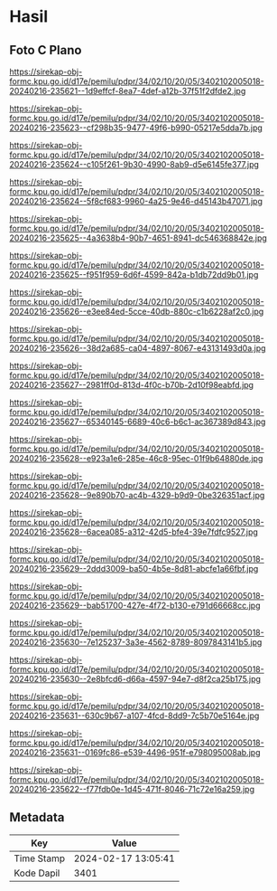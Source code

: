 # Hasil

## Foto C Plano

https://sirekap-obj-formc.kpu.go.id/d17e/pemilu/pdpr/34/02/10/20/05/3402102005018-20240216-235621--1d9effcf-8ea7-4def-a12b-37f51f2dfde2.jpg

https://sirekap-obj-formc.kpu.go.id/d17e/pemilu/pdpr/34/02/10/20/05/3402102005018-20240216-235623--cf298b35-9477-49f6-b990-05217e5dda7b.jpg

https://sirekap-obj-formc.kpu.go.id/d17e/pemilu/pdpr/34/02/10/20/05/3402102005018-20240216-235624--c105f261-9b30-4990-8ab9-d5e6145fe377.jpg

https://sirekap-obj-formc.kpu.go.id/d17e/pemilu/pdpr/34/02/10/20/05/3402102005018-20240216-235624--5f8cf683-9960-4a25-9e46-d45143b47071.jpg

https://sirekap-obj-formc.kpu.go.id/d17e/pemilu/pdpr/34/02/10/20/05/3402102005018-20240216-235625--4a3638b4-90b7-4651-8941-dc546368842e.jpg

https://sirekap-obj-formc.kpu.go.id/d17e/pemilu/pdpr/34/02/10/20/05/3402102005018-20240216-235625--f951f959-6d6f-4599-842a-b1db72dd9b01.jpg

https://sirekap-obj-formc.kpu.go.id/d17e/pemilu/pdpr/34/02/10/20/05/3402102005018-20240216-235626--e3ee84ed-5cce-40db-880c-c1b6228af2c0.jpg

https://sirekap-obj-formc.kpu.go.id/d17e/pemilu/pdpr/34/02/10/20/05/3402102005018-20240216-235626--38d2a685-ca04-4897-8067-e43131493d0a.jpg

https://sirekap-obj-formc.kpu.go.id/d17e/pemilu/pdpr/34/02/10/20/05/3402102005018-20240216-235627--2981ff0d-813d-4f0c-b70b-2d10f98eabfd.jpg

https://sirekap-obj-formc.kpu.go.id/d17e/pemilu/pdpr/34/02/10/20/05/3402102005018-20240216-235627--65340145-6689-40c6-b6c1-ac367389d843.jpg

https://sirekap-obj-formc.kpu.go.id/d17e/pemilu/pdpr/34/02/10/20/05/3402102005018-20240216-235628--e923a1e6-285e-46c8-95ec-01f9b64880de.jpg

https://sirekap-obj-formc.kpu.go.id/d17e/pemilu/pdpr/34/02/10/20/05/3402102005018-20240216-235628--9e890b70-ac4b-4329-b9d9-0be326351acf.jpg

https://sirekap-obj-formc.kpu.go.id/d17e/pemilu/pdpr/34/02/10/20/05/3402102005018-20240216-235628--6acea085-a312-42d5-bfe4-39e7fdfc9527.jpg

https://sirekap-obj-formc.kpu.go.id/d17e/pemilu/pdpr/34/02/10/20/05/3402102005018-20240216-235629--2ddd3009-ba50-4b5e-8d81-abcfe1a66fbf.jpg

https://sirekap-obj-formc.kpu.go.id/d17e/pemilu/pdpr/34/02/10/20/05/3402102005018-20240216-235629--bab51700-427e-4f72-b130-e791d66668cc.jpg

https://sirekap-obj-formc.kpu.go.id/d17e/pemilu/pdpr/34/02/10/20/05/3402102005018-20240216-235630--7e125237-3a3e-4562-8789-8097843141b5.jpg

https://sirekap-obj-formc.kpu.go.id/d17e/pemilu/pdpr/34/02/10/20/05/3402102005018-20240216-235630--2e8bfcd6-d66a-4597-94e7-d8f2ca25b175.jpg

https://sirekap-obj-formc.kpu.go.id/d17e/pemilu/pdpr/34/02/10/20/05/3402102005018-20240216-235631--630c9b67-a107-4fcd-8dd9-7c5b70e5164e.jpg

https://sirekap-obj-formc.kpu.go.id/d17e/pemilu/pdpr/34/02/10/20/05/3402102005018-20240216-235631--0169fc86-e539-4496-951f-e798095008ab.jpg

https://sirekap-obj-formc.kpu.go.id/d17e/pemilu/pdpr/34/02/10/20/05/3402102005018-20240216-235622--f77fdb0e-1d45-471f-8046-71c72e16a259.jpg


## Metadata

| Key        | Value               |
| ---------- | ------------------- |
| Time Stamp | 2024-02-17 13:05:41 |
| Kode Dapil | 3401                |



